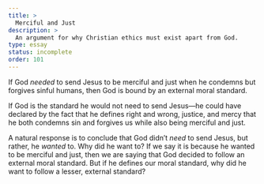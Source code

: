 ```yaml
---
title: >
  Merciful and Just
description: >
  An argument for why Christian ethics must exist apart from God.
type: essay
status: incomplete
order: 101
---
```


If God _needed_ to send Jesus to be merciful and just when he condemns but forgives sinful humans, then God is bound by an external moral standard.

If God is the standard he would not need to send Jesus—he could have declared by the fact that he defines right and wrong, justice, and mercy that he both condemns sin and forgives us while also being merciful and just.

A natural response is to conclude that God didn’t _need_ to send Jesus, but rather, he _wanted_ to.  Why did he want to?  If we say it is because he wanted to be merciful and just, then we are saying that God decided to follow an external moral standard.  But if he defines our moral standard, why did he want to follow a lesser, external standard?
